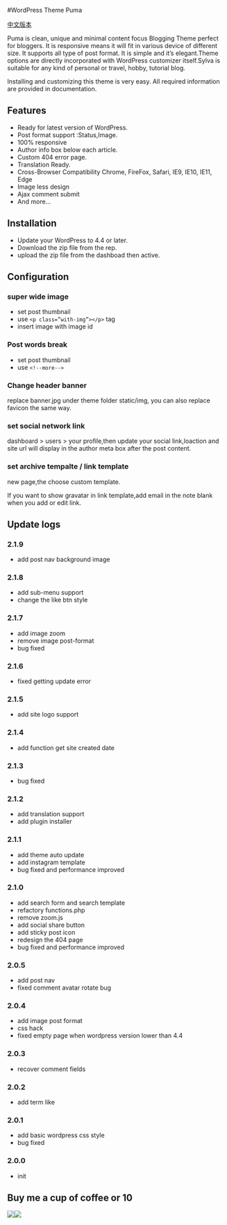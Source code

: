 #WordPress Theme Puma

[中文版本](https://github.com/bigfa/Puma/blob/master/README_CN.md)

Puma is clean, unique and minimal content focus Blogging Theme perfect for bloggers. It is responsive means it will fit in various device of different size. It supports all type of post format. It is simple and it’s elegant.Theme options are directly incorporated with WordPress customizer itself.Sylva is suitable for any kind of personal or travel, hobby, tutorial blog.

Installing and customizing this theme is very easy. All required information are provided in documentation.

## Features


+ Ready for latest version of WordPress.
+ Post format support :Status,Image.
+ 100% responsive
+ Author info box below each article.
+ Custom 404 error page.
+ Translation Ready.
+ Cross-Browser Compatibility Chrome, FireFox, Safari, IE9, IE10, IE11, Edge
+ Image less design
+ Ajax comment submit
+ And more…

## Installation

+ Update your WordPress to 4.4 or later.
+ Download the zip file from the rep.
+ upload the zip file from the dashboad then active.

## Configuration

### super wide image

+ set post thumbnail
+ use `<p class=”with-img”></p>` tag
+ insert image with image id

### Post words break

+ set post thumbnail
+ use `<!--more-->`

### Change header banner

replace banner.jpg under theme folder static/img, you can also replace favicon the same way.

### set social network link

dashboard > users > your profile,then update your social link,loaction and site url will display in the author meta box after the post content.

### set archive tempalte / link template

new page,the choose custom template.

If you want to show gravatar in link template,add email in the note blank when you add or edit link.

## Update logs
### 2.1.9
+ add post nav background image

### 2.1.8
+ add sub-menu support
+ change the like btn style

### 2.1.7
+ add image zoom
+ remove image post-format
+ bug fixed

### 2.1.6
+ fixed getting update error

### 2.1.5
+ add site logo support

### 2.1.4
+ add function get site created date

### 2.1.3
+ bug fixed

### 2.1.2
+ add translation support
+ add plugin installer

### 2.1.1
+ add theme auto update
+ add instagram template
+ bug fixed and performance improved

### 2.1.0
+ add search form and search template
+ refactory functions.php
+ remove zoom.js
+ add social share button
+ add sticky post icon
+ redesign the 404 page
+ bug fixed and performance improved

### 2.0.5

+ add post nav
+ fixed comment avatar rotate bug

### 2.0.4

+ add image post format
+ css hack
+ fixed empty page when wordpress version lower than 4.4

### 2.0.3
+ recover comment fields

### 2.0.2
+ add term like

### 2.0.1
+ add basic wordpress css style
+ bug fixed

### 2.0.0
+ init

## Buy me a cup of coffee or 10

![](http://static.fatesinger.com/2015/10/o3zg1edhrs8h8gom.JPG)![](http://static.fatesinger.com/2015/10/3knkyzswj5srf0xj.JPG)